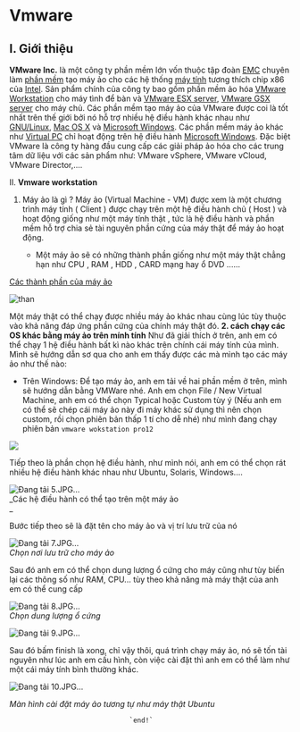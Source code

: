 # Vmware

 I. **Giới thiệu**
 -
 **VMware Inc.** là một công ty phần mềm lớn vốn thuộc tập đoàn [EMC](https://vi.wikipedia.org/wiki/EMC_Corporation "EMC Corporation") chuyên làm [phần mềm](https://vi.wikipedia.org/wiki/Ph%E1%BA%A7n_m%E1%BB%81m "Phần mềm") tạo máy ảo cho các hệ thống [máy tính](https://vi.wikipedia.org/wiki/M%C3%A1y_t%C3%ADnh "Máy tính") tương thích chip x86 của [Intel](https://vi.wikipedia.org/wiki/Intel "Intel"). Sản phẩm chính của công ty bao gồm phần mềm ảo hóa [VMware Workstation](https://vi.wikipedia.org/w/index.php?title=VMware_Workstation&action=edit&redlink=1 "VMware Workstation (trang chưa được viết)") cho máy tình để bàn và [VMware ESX server](https://vi.wikipedia.org/w/index.php?title=VMware_ESX_server&action=edit&redlink=1 "VMware ESX server (trang chưa được viết)"), [VMware GSX server](https://vi.wikipedia.org/w/index.php?title=VMware_GSX_server&action=edit&redlink=1 "VMware GSX server (trang chưa được viết)") cho máy chủ. Các phần mềm tạo máy ảo của VMware được coi là tốt nhất trên thế giới bởi nó hỗ trợ nhiều hệ điều hành khác nhau như [GNU/Linux](https://vi.wikipedia.org/wiki/Linux "Linux"), [Mac OS X](https://vi.wikipedia.org/wiki/Mac_OS_X "Mac OS X") và [Microsoft Windows](https://vi.wikipedia.org/wiki/Microsoft_Windows). Các phần mềm máy ảo khác như [Virtual PC](https://vi.wikipedia.org/w/index.php?title=Virtual_PC&action=edit&redlink=1 "Virtual PC (trang chưa được viết)") chỉ hoạt động trên hệ điều hành [Microsoft Windows](https://vi.wikipedia.org/wiki/Microsoft_Windows "Microsoft Windows"). Đặc biệt VMware là công ty hàng đầu cung cấp các giải pháp ảo hóa cho các trung tâm dữ liệu với các sản phẩm như: VMware vSphere, VMware vCloud, VMware Director,....


II. **Vmware workstation**

 1. Máy ảo là gì ?
    Máy ảo (Virtual Machine - VM) được xem là một chương trình máy tính ( Client ) được chạy trên một hệ điều hành chủ ( Host ) và hoạt động giống như một máy tính thật , tức  là hệ điều hành và phần mềm hỗ trợ chia sẻ tài nguyên phần cứng của máy thật để máy ảo hoạt động.
    
    - Một máy ảo sẽ có những thành phần giống như một máy thật chẳng hạn như  CPU , RAM , HDD , CARD  mạng hay ổ DVD ......
    
 [Các thành phần của máy ảo ](https://imgur.com/a/YTFYDkt)

![than](https://i.imgur.com/XJCJb6d.png) 

Một máy thật có thể chạy được nhiều máy ảo khác nhau cùng lúc tùy thuộc vào khả năng đáp ứng phần cứng của chính máy thật đó.
**2. cách chạy các OS khác bằng máy ảo trên mính tính**
 Như đã giải thích ở trên, anh em có thể chạy 1 hệ điều hành bất kì nào khác trên chính cái máy tính của mình. Mình sẽ hướng dẫn sơ qua cho anh em thấy được các mà mình tạo các máy ảo như thế nào:

- Trên Windows:
Để tạo máy ảo, anh em tải về hai phần mềm ở trên, mình sẽ hướng dẫn bằng VMWare nhé.
 Anh em chọn File / New Virtual Machine, anh em có thể chọn Typical hoặc Custom tùy ý (Nếu anh em có thể sẽ chép cái máy ảo này đi máy khác sử dụng thì nên chọn custom, rồi chọn phiên bản thấp 1 tí cho dễ nhé)
 như mình đang chạy phiên bản `vmware wokstation pro12`  
  

![](https://i.imgur.com/BSXOSvo.png)

Tiếp theo là phần chọn hệ điều hành, như mình nói, anh em có thể chọn rát nhiều hệ điều hành khác nhau như Ubuntu, Solaris, Windows....  
  

![Đang tải 5.JPG…](https://photo2.tinhte.vn/data/attachment-files/2018/10/4440479_5.jpg "5.JPG")  
_Các hệ điều hành có thể tạo trên một máy ảo  
_​

Bước tiếp theo sẽ là đặt tên cho máy ảo và vị trí lưu trữ của nó  
  

![Đang tải 7.JPG…](https://photo2.tinhte.vn/data/attachment-files/2018/10/4440481_7.jpg "7.JPG")  
_Chọn nơi lưu trữ cho máy ảo_​

Sau đó anh em có thể chọn dung lượng ổ cứng cho máy cũng như tùy biến lại các thông số như RAM, CPU... tùy theo khả năng mà máy thật của anh em có thể cung cấp  
  

![Đang tải 8.JPG…](https://photo2.tinhte.vn/data/attachment-files/2018/10/4440482_8.jpg "8.JPG")  
_Chọn dung lượng ổ cứng_  
  
![Đang tải 9.JPG…](https://photo2.tinhte.vn/data/attachment-files/2018/10/4440483_9.jpg "9.JPG")​

Sau đó bấm finish là xong, chỉ vậy thôi, quá trình chạy máy ảo, nó sẽ tốn tài nguyên như lúc anh em cấu hình, còn việc cài đặt thì anh em có thể làm như một cái máy tính bình thường khác.  
  
![Đang tải 10.JPG…](https://photo2.tinhte.vn/data/attachment-files/2018/10/4440484_10.jpg "10.JPG")  

_Màn hình cài đặt máy ảo tương tự như máy thật Ubuntu_​

                                  `end!`
<!--stackedit_data:
eyJoaXN0b3J5IjpbLTExMjYwNTA5NTMsLTI3MTEyNzA1MSwyMD
M4NTQwMjYyLDIwNDk5MTQ5ODgsMjk5NzA5NTU1LDIwNDAyOTc2
MjJdfQ==
-->